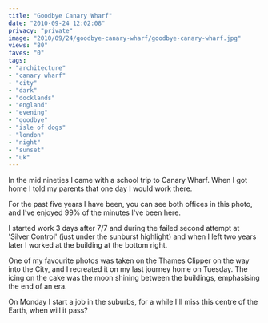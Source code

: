 ```yaml
---
title: "Goodbye Canary Wharf"
date: "2010-09-24 12:02:08"
privacy: "private"
image: "2010/09/24/goodbye-canary-wharf/goodbye-canary-wharf.jpg"
views: "80"
faves: "0"
tags:
- "architecture"
- "canary wharf"
- "city"
- "dark"
- "docklands"
- "england"
- "evening"
- "goodbye"
- "isle of dogs"
- "london"
- "night"
- "sunset"
- "uk"
---
```

In the mid nineties I came with a school trip to Canary Wharf. When I got home I told my parents that one day I would work there.

For the past five years I have been, you can see both offices in this photo, and I've enjoyed 99% of the minutes I've been here. 

I started work 3 days after 7/7 and during the failed second attempt at 'Silver Control' (just under the sunburst highlight) and when I left two years later I worked at the building at the bottom right. 

One of my favourite photos was taken on the Thames Clipper on the way into the City, and I recreated it on my last journey home on Tuesday. The icing on the cake was the moon shining between the buildings, emphasising the end of an era.

On Monday I start a job in the suburbs, for a while I'll miss this centre of the Earth, when will it pass?<a href="http://www.phillprice.com/2010/09/24/goodbye-canary-wharf" rel="nofollow"></a>
